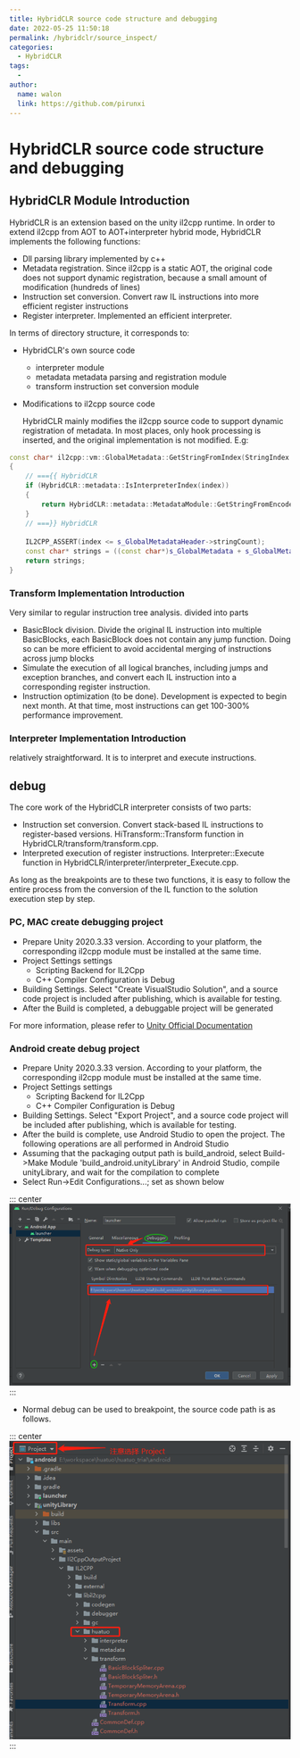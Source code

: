 ```yaml
---
title: HybridCLR source code structure and debugging
date: 2022-05-25 11:50:18
permalink: /hybridclr/source_inspect/
categories:
  - HybridCLR
tags:
  - 
author: 
  name: walon
  link: https://github.com/pirunxi
---
```


# HybridCLR source code structure and debugging

## HybridCLR Module Introduction

HybridCLR is an extension based on the unity il2cpp runtime. In order to extend il2cpp from AOT to AOT+interpreter hybrid mode, HybridCLR implements the following functions:

- Dll parsing library implemented by c++
- Metadata registration. Since il2cpp is a static AOT, the original code does not support dynamic registration, because a small amount of modification (hundreds of lines)
- Instruction set conversion. Convert raw IL instructions into more efficient register instructions
- Register interpreter. Implemented an efficient interpreter.

In terms of directory structure, it corresponds to:

- HybridCLR's own source code
   - interpreter module
   - metadata metadata parsing and registration module
   - transform instruction set conversion module

- Modifications to il2cpp source code

     HybridCLR mainly modifies the il2cpp source code to support dynamic registration of metadata. In most places, only hook processing is inserted, and the original implementation is not modified. E.g:

```cpp
const char* il2cpp::vm::GlobalMetadata::GetStringFromIndex(StringIndex index)
{
    // ==={{ HybridCLR
    if (HybridCLR::metadata::IsInterpreterIndex(index))
    {
        return HybridCLR::metadata::MetadataModule::GetStringFromEncodeIndex(index);
    }
    // ===}} HybridCLR

    IL2CPP_ASSERT(index <= s_GlobalMetadataHeader->stringCount);
    const char* strings = ((const char*)s_GlobalMetadata + s_GlobalMetadataHeader->stringOffset) + index;
    return strings;
}
```

### Transform Implementation Introduction

Very similar to regular instruction tree analysis. divided into parts

- BasicBlock division. Divide the original IL instruction into multiple BasicBlocks, each BasicBlock does not contain any jump function. Doing so can be more efficient to avoid accidental merging of instructions across jump blocks
- Simulate the execution of all logical branches, including jumps and exception branches, and convert each IL instruction into a corresponding register instruction.
- Instruction optimization (to be done). Development is expected to begin next month. At that time, most instructions can get 100-300% performance improvement.

### Interpreter Implementation Introduction

relatively straightforward. It is to interpret and execute instructions.

## debug

The core work of the HybridCLR interpreter consists of two parts:

- Instruction set conversion. Convert stack-based IL instructions to register-based versions. HiTransform::Transform function in HybridCLR/transform/transform.cpp.
- Interpreted execution of register instructions. Interpreter::Execute function in HybridCLR/interpreter/interpreter_Execute.cpp.

As long as the breakpoints are to these two functions, it is easy to follow the entire process from the conversion of the IL function to the solution execution step by step.

### PC, MAC create debugging project

- Prepare Unity 2020.3.33 version. According to your platform, the corresponding il2cpp module must be installed at the same time.
- Project Settings settings
   - Scripting Backend for IL2Cpp
   - C++ Compiler Configuration is Debug
- Building Settings. Select "Create VisualStudio Solution", and a source code project is included after publishing, which is available for testing.
- After the Build is completed, a debuggable project will be generated

For more information, please refer to [Unity Official Documentation](https://docs.unity3d.com/2020.3/Documentation/Manual/windowsstore-debugging-il2cpp.html)

### Android create debug project

- Prepare Unity 2020.3.33 version. According to your platform, the corresponding il2cpp module must be installed at the same time.
- Project Settings settings
   - Scripting Backend for IL2Cpp
   - C++ Compiler Configuration is Debug
- Building Settings. Select "Export Project", and a source code project will be included after publishing, which is available for testing.
- After the build is complete, use Android Studio to open the project. The following operations are all performed in Android Studio
- Assuming that the packaging output path is build_android, select Build->Make Module 'build_android.unityLibrary' in Android Studio, compile unityLibrary, and wait for the compilation to complete
- Select Run->Edit Configurations...; set as shown below

::: center
  ![android studio debug](/img/hybridclr/android_studio_debug.png)
:::

- Normal debug can be used to breakpoint, the source code path is as follows.

::: center
  ![android studio debug](/img/hybridclr/android_studio_project.png)
:::
